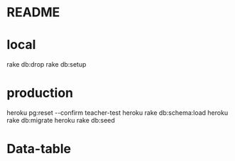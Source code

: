# README

# local

rake db:drop
rake db:setup

# production

heroku pg:reset --confirm teacher-test
heroku rake db:schema:load
heroku rake db:migrate
heroku rake db:seed
# Data-table
